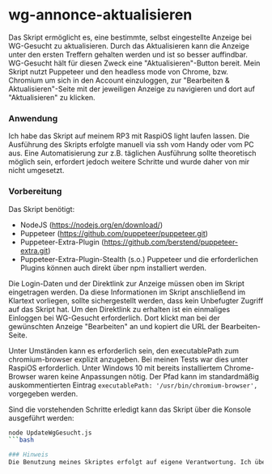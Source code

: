 # wg-annonce-aktualisieren
Das Skript ermöglicht es, eine bestimmte, selbst eingestellte Anzeige bei WG-Gesucht zu aktualisieren. Durch das Aktualisieren kann die Anzeige unter den ersten Treffern gehalten werden und ist so besser auffindbar. WG-Gesucht hält für diesen Zweck eine "Aktualisieren"-Button bereit. Mein Skript nutzt Puppeteer und den headless mode von Chrome, bzw. Chromium um sich in den Account einzuloggen, zur "Bearbeiten & Aktualisieren"-Seite mit der jeweiligen Anzeige zu navigieren und dort auf "Aktualisieren" zu klicken.

### Anwendung
Ich habe das Skript auf meinem RP3 mit RaspiOS light laufen lassen. Die Ausführung des Skripts erfolgte manuell via ssh vom Handy oder vom PC aus. Eine Automatisierung zur z.B. täglichen Ausführung sollte theoretisch möglich sein, erfordert jedoch weitere Schritte und wurde daher von mir nicht umgesetzt.

### Vorbereitung
Das Skript benötigt:
- NodeJS (https://nodejs.org/en/download/)
- Puppeteer (https://github.com/puppeteer/puppeteer.git)
- Puppeteer-Extra-Plugin (https://github.com/berstend/puppeteer-extra.git)
- Puppeteer-Extra-Plugin-Stealth (s.o.)
Puppeteer und die erforderlichen Plugins können auch direkt über npm installiert werden.

Die Login-Daten und der Direktlink zur Anzeige müssen oben im Skript eingetragen werden. Da diese Informationen im Skript anschließend im Klartext vorliegen, sollte sichergestellt werden, dass kein Unbefugter Zugriff auf das Skript hat.
Um den Direktlink zu erhalten ist ein einmaliges Einloggen bei WG-Gesucht erforderlich. Dort klickt man bei der gewünschten Anzeige "Bearbeiten" an und kopiert die URL der Bearbeiten-Seite.

Unter Umständen kann es erforderlich sein, den executablePath zum chromium-browser explizit anzugeben. Bei meinen Tests war dies unter RaspiOS erforderlich. Unter Windows 10 mit bereits installiertem Chrome-Browser waren keine Anpassungen nötig. Der Pfad kann im standardmäßig auskommentierten Eintrag `executablePath: '/usr/bin/chromium-browser',` vorgegeben werden.

Sind die vorstehenden Schritte erledigt kann das Skript über die Konsole ausgeführt werden:
```bash
node UpdateWgGesucht.js
```bash

### Hinweis
Die Benutzung meines Skriptes erfolgt auf eigene Verantwortung. Ich übernehme keine Haftung für eventuelle Folgen, die durch die vorgesehene oder eine eventuelle missbräuchliche Nutzung dieses Skriptes entstehen.

